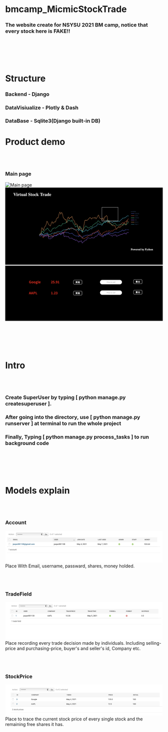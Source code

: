 # bmcamp_MicmicStockTrade

### The website create for NSYSU 2021 BM camp, notice that every stock here is FAKE!!

<br>
<br>
<br>
<br>

# Structure

### Backend             -     Django
### DataVisiualize      -     Plotly & Dash
### DataBase            -     Sqlite3(Django built-in DB)

# Product demo

<br>
<br>

### Main page
![Main page](/images/Main_page.png)
![Main page2](/images/Main_page2.png)
![Main page3](/images/Main_page3.png)

<br>
<br>
<br>
<br>


# Intro

<br>
<br>

### Create SuperUser by typing [ python manage.py createsuperuser ]. 
### After going into the directory, use [ python manage.py runserver ] at terminal to run the whole project
### Finally, Typing [ python manage.py process_tasks ] to run background code 

<br>
<br>
<br>
<br>

# Models explain

<br>
<br>

### Account 
![Admin_account](/images/Admin_account.png)
Place With Email, username, passward, shares, money holded.

<br>
<br>

### TradeField
![Admin_tradefield](/images/Admin_tradefield.png)
Place recording every trade decision made by individuals. Including selling-price and purchasing-price, buyer's and seller's id, Company etc.

<br>
<br>

### StockPrice
![Admin_stockprice](/images/Admin_stockprice.png)
Place to trace the current stock price of every single stock and the remaining free shares it has.








